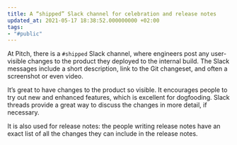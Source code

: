 ```yaml
---
title: A “shipped” Slack channel for celebration and release notes
updated_at: 2021-05-17 18:38:52.000000000 +02:00
tags:
- "#public"
---
```



At Pitch, there is a `#shipped` Slack channel, where engineers post any user-visible changes to the product they deployed to the internal build. The Slack messages include a short description, link to the Git changeset, and often a screenshot or even video.

It’s great to have changes to the product so visible. It encourages people to try out new and enhanced features, which is excellent for dogfooding. Slack threads provide a great way to discuss the changes in more detail, if necessary.

It is also used for release notes: the people writing release notes have an exact list of all the changes they can include in the release notes.
